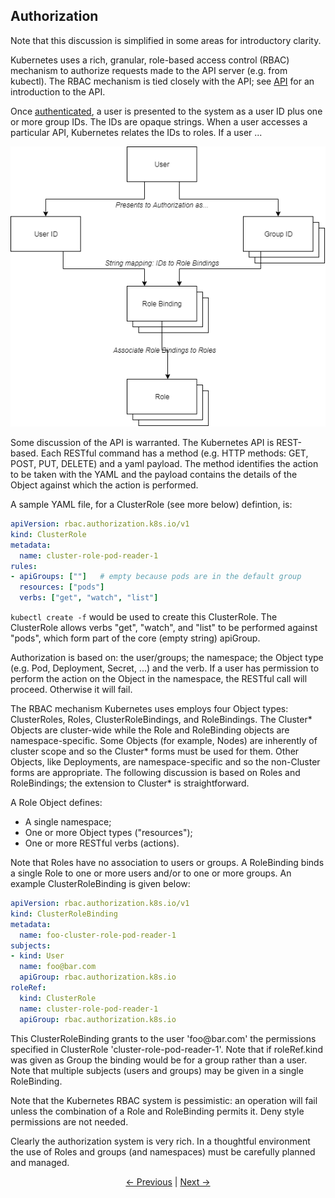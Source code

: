 ## Authorization

Note that this discussion is simplified in some areas for introductory clarity.

Kubernetes uses a rich, granular, role-based access control (RBAC) mechanism to authorize requests made to the
API server (e.g. from kubectl). The RBAC mechanism is tied closely with the API; see
[API](./API.md "The Kubernetes API") for an introduction to the API.

Once [authenticated](./Authentication.md "Authentication"), a user is presented to the system as a user ID plus one or
more group IDs. The IDs are opaque strings. When a user accesses a particular API, Kubernetes relates the IDs to roles.
If a user ...

![Authorization process](./Authorization.png "Authorization process")

Some discussion of the API is warranted. The Kubernetes API is REST-based. Each RESTful command has a method
(e.g. HTTP methods: GET, POST, PUT, DELETE) and a yaml payload. The method identifies the action to be taken
with the YAML and the payload contains the details of the Object against which the action is performed.

A sample YAML file, for a ClusterRole (see more below) defintion, is:
```yaml
apiVersion: rbac.authorization.k8s.io/v1
kind: ClusterRole
metadata:
  name: cluster-role-pod-reader-1
rules:
- apiGroups: [""]	# empty because pods are in the default group
  resources: ["pods"]
  verbs: ["get", "watch", "list"]
```
`kubectl create -f` would be used to create this ClusterRole. The ClusterRole allows verbs "get", "watch", and "list" to
be performed against "pods", which form part of the core (empty string) apiGroup.

Authorization is based on: the user/groups; the namespace; the Object type (e.g. Pod, Deployment, Secret, ...) and
the verb. If a user has permission to perform the action on the Object in the namespace, the RESTful call will
proceed. Otherwise it will fail.

The RBAC mechanism Kubernetes uses employs four Object types: ClusterRoles, Roles, ClusterRoleBindings, and
RoleBindings. The Cluster* Objects are cluster-wide while the Role and RoleBinding objects are namespace-specific.
Some Objects (for example, Nodes) are inherently of cluster scope and so the Cluster* forms must be used for them.
Other Objects, like Deployments, are namespace-specific and so the non-Cluster forms are appropriate. The following
discussion is based on Roles and RoleBindings; the extension to Cluster* is straightforward.

A Role Object defines:
* A single namespace;
* One or more Object types ("resources");
* One or more RESTful verbs (actions).

Note that Roles have no association to users or groups.
A RoleBinding binds a single Role to one or more users and/or to one or more groups. An example ClusterRoleBinding
is given below:

```yaml
apiVersion: rbac.authorization.k8s.io/v1
kind: ClusterRoleBinding
metadata:
  name: foo-cluster-role-pod-reader-1
subjects:
- kind: User
  name: foo@bar.com
  apiGroup: rbac.authorization.k8s.io
roleRef:
  kind: ClusterRole
  name: cluster-role-pod-reader-1
  apiGroup: rbac.authorization.k8s.io
```

This ClusterRoleBinding grants to the user 'foo\@bar.com' the permissions specified in ClusterRole
'cluster-role-pod-reader-1'. Note that if roleRef.kind was given as Group the binding would be for a group
rather than a user. Note that multiple subjects (users and groups) may be given in a single RoleBinding.

Note that the Kubernetes RBAC system is pessimistic: an operation will fail unless the combination of a Role
and RoleBinding permits it. Deny style permissions are not needed.

Clearly the authorization system is very rich. In a thoughtful environment the use of Roles and groups (and
namespaces) must be carefully planned and managed.

<p align="center"><a href="./Authentication.md">&larr;&nbsp;Previous</a>&nbsp;&vert;&nbsp;<a href="./Logging.md">Next&nbsp;&rarr;</a></p>
